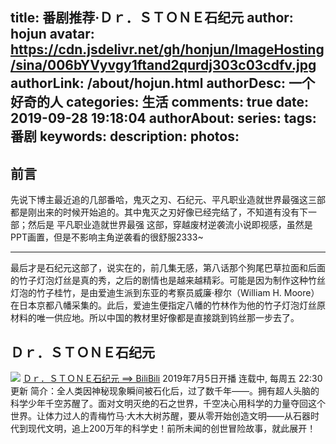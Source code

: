 title: 番剧推荐·Ｄｒ．ＳＴＯＮＥ石纪元
author: hojun
avatar: https://cdn.jsdelivr.net/gh/honjun/ImageHosting/sina/006bYVyvgy1ftand2qurdj303c03cdfv.jpg
authorLink: /about/hojun.html
authorDesc: 一个好奇的人
categories: 生活
comments: true
date: 2019-09-28 19:18:04
authorAbout:
series:
tags: 番剧
keywords:
description:
photos:
---

## 前言

先说下博主最近追的几部番哈，鬼灭之刃、石纪元、平凡职业造就世界最强这三部都是刚出来的时候开始追的。其中鬼灭之刃好像已经完结了，不知道有没有下一部；然后是 平凡职业造就世界最强 这部，穿越废材逆袭流小说即视感，虽然是PPT画置，但是不影响主角逆袭看的很舒服2333~

-----------

最后才是石纪元这部了，说实在的，前几集无感，第八话那个狗尾巴草拉面和后面的竹子灯泡灯丝是真的秀，之后的剧情也是越来越精彩。可能是因为制作这种竹丝灯泡的竹子桂竹，是由爱迪生派到东亚的考察员威廉·穆尔（William H. Moore）在日本京都八幡采集的。此后，爱迪生便指定八幡的竹林作为他的竹子灯泡灯丝原材料的唯一供应地。所以中国的教材里好像都是直接跳到钨丝那一步去了。

## Ｄｒ．ＳＴＯＮＥ石纪元
![](https://cdn.jsdelivr.net/gh/honjun/ImageHosting/picgo/20190929233322.png)
[Ｄｒ．ＳＴＯＮＥ石纪元 ==> BiliBili](https://www.bilibili.com/bangumi/play/ep276773)
2019年7月5日开播 连载中, 每周五 22:30更新
简介：全人类因神秘现象瞬间被石化后，过了数千年——。拥有超人头脑的科学少年千空苏醒了。面对文明灭绝的石之世界，千空决心用科学的力量夺回这个世界。让体力过人的青梅竹马·大木大树苏醒，要从零开始创造文明——从石器时代到现代文明，追上200万年的科学史！前所未闻的创世冒险故事，就此展开！